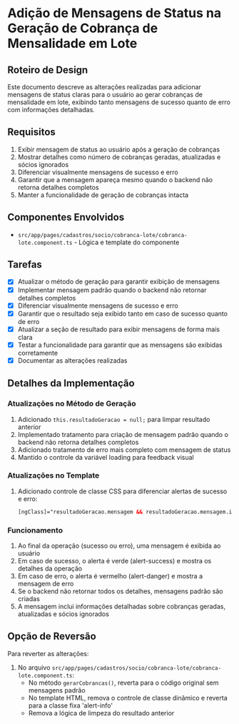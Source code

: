# Adição de Mensagens de Status na Geração de Cobrança de Mensalidade em Lote

## Roteiro de Design

Este documento descreve as alterações realizadas para adicionar mensagens de status claras para o usuário ao gerar cobranças de mensalidade em lote, exibindo tanto mensagens de sucesso quanto de erro com informações detalhadas.

## Requisitos

1. Exibir mensagem de status ao usuário após a geração de cobranças
2. Mostrar detalhes como número de cobranças geradas, atualizadas e sócios ignorados
3. Diferenciar visualmente mensagens de sucesso e erro
4. Garantir que a mensagem apareça mesmo quando o backend não retorna detalhes completos
5. Manter a funcionalidade de geração de cobranças intacta

## Componentes Envolvidos

- `src/app/pages/cadastros/socio/cobranca-lote/cobranca-lote.component.ts` - Lógica e template do componente

## Tarefas

- [x] Atualizar o método de geração para garantir exibição de mensagens
- [x] Implementar mensagem padrão quando o backend não retornar detalhes completos
- [x] Diferenciar visualmente mensagens de sucesso e erro
- [x] Garantir que o resultado seja exibido tanto em caso de sucesso quanto de erro
- [x] Atualizar a seção de resultado para exibir mensagens de forma mais clara
- [x] Testar a funcionalidade para garantir que as mensagens são exibidas corretamente
- [x] Documentar as alterações realizadas

## Detalhes da Implementação

### Atualizações no Método de Geração

1. Adicionado `this.resultadoGeracao = null;` para limpar resultado anterior
2. Implementado tratamento para criação de mensagem padrão quando o backend não retorna detalhes completos
3. Adicionado tratamento de erro mais completo com mensagem de status
4. Mantido o controle da variável loading para feedback visual

### Atualizações no Template

1. Adicionado controle de classe CSS para diferenciar alertas de sucesso e erro:
   ```html
   [ngClass]="resultadoGeracao.mensagem && resultadoGeracao.mensagem.includes('Erro') ? 'alert-danger' : 'alert-success'"
   ```

### Funcionamento

1. Ao final da operação (sucesso ou erro), uma mensagem é exibida ao usuário
2. Em caso de sucesso, o alerta é verde (alert-success) e mostra os detalhes da operação
3. Em caso de erro, o alerta é vermelho (alert-danger) e mostra a mensagem de erro
4. Se o backend não retornar todos os detalhes, mensagens padrão são criadas
5. A mensagem inclui informações detalhadas sobre cobranças geradas, atualizadas e sócios ignorados

## Opção de Reversão

Para reverter as alterações:

1. No arquivo `src/app/pages/cadastros/socio/cobranca-lote/cobranca-lote.component.ts`:
   - No método `gerarCobrancas()`, reverta para o código original sem mensagens padrão
   - No template HTML, remova o controle de classe dinâmico e reverta para a classe fixa 'alert-info'
   - Remova a lógica de limpeza do resultado anterior